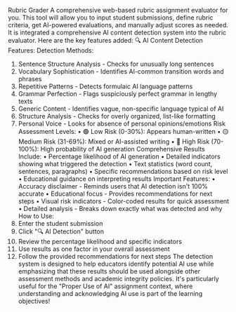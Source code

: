 Rubric Grader
A comprehensive web-based rubric assignment evaluator for you. This tool will allow you to input student submissions, define rubric criteria, get AI-powered evaluations, and manually adjust scores as needed.
It is integrated a comprehensive AI content detection system into the rubric evaluator. Here are the key features added:
🔍 AI Content Detection Features:
Detection Methods:
1.	Sentence Structure Analysis - Checks for unusually long sentences
2.	Vocabulary Sophistication - Identifies AI-common transition words and phrases
3.	Repetitive Patterns - Detects formulaic AI language patterns
4.	Grammar Perfection - Flags suspiciously perfect grammar in lengthy texts
5.	Generic Content - Identifies vague, non-specific language typical of AI
6.	Structure Analysis - Checks for overly organized, list-like formatting
7.	Personal Voice - Looks for absence of personal opinions/emotions
Risk Assessment Levels:
•	🟢 Low Risk (0-30%): Appears human-written
•	🟡 Medium Risk (31-69%): Mixed or AI-assisted writing
•	🔴 High Risk (70-100%): High probability of AI generation
Comprehensive Results Include:
•	Percentage likelihood of AI generation
•	Detailed indicators showing what triggered the detection
•	Text statistics (word count, sentences, paragraphs)
•	Specific recommendations based on risk level
•	Educational guidance on interpreting results
Important Features:
•	Accuracy disclaimer - Reminds users that AI detection isn't 100% accurate
•	Educational focus - Provides recommendations for next steps
•	Visual risk indicators - Color-coded results for quick assessment
•	Detailed analysis - Breaks down exactly what was detected and why
How to Use:
1.	Enter the student submission
2.	Click "🔍 AI Detection" button
3.	Review the percentage likelihood and specific indicators
4.	Use results as one factor in your overall assessment
5.	Follow the provided recommendations for next steps
The detection system is designed to help educators identify potential AI use while emphasizing that these results should be used alongside other assessment methods and academic integrity policies. It's particularly useful for the "Proper Use of AI" assignment context, where understanding and acknowledging AI use is part of the learning objectives!

